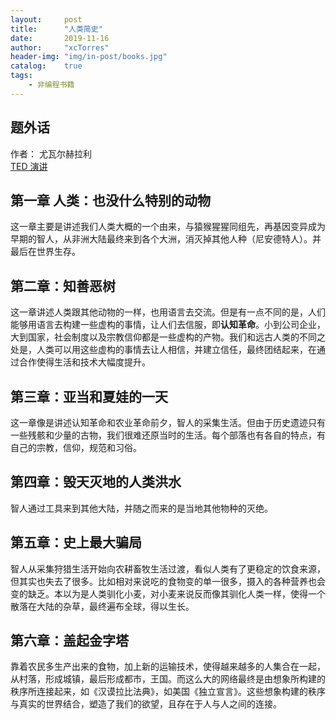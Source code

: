 ```yaml
---
layout:     post
title:      "人类简史"
date:       2019-11-16
author:     "xcTorres"
header-img: "img/in-post/books.jpg"
catalog:    true
tags:
    - 非编程书籍
---
```

## 题外话
作者： 尤瓦尔赫拉利  
[TED 演讲](https://www.bilibili.com/video/av15090242/)

## 第一章 人类：也没什么特别的动物  
这一章主要是讲述我们人类大概的一个由来，与猿猴猩猩同组先，再基因变异成为早期的智人，从非洲大陆最终来到各个大洲，消灭掉其他人种（尼安德特人）。并最后在世界生存。
## 第二章：知善恶树
这一章讲述人类跟其他动物的一样，也用语言去交流。但是有一点不同的是，人们能够用语言去构建一些虚构的事情，让人们去信服，即**认知革命**。小到公司企业，大到国家，社会制度以及宗教信仰都是一些虚构的产物。我们和远古人类的不同之处是，人类可以用这些虚构的事情去让人相信，并建立信任，最终团结起来，在通过合作使得生活和技术大幅度提升。
## 第三章：亚当和夏娃的一天
这一章像是讲述认知革命和农业革命前夕，智人的采集生活。但由于历史遗迹只有一些残骸和少量的古物，我们很难还原当时的生活。每个部落也有各自的特点，有自己的宗教，信仰，规范和习俗。
## 第四章：毁天灭地的人类洪水
智人通过工具来到其他大陆，并随之而来的是当地其他物种的灭绝。
## 第五章：史上最大骗局
智人从采集狩猎生活开始向农耕畜牧生活过渡，看似人类有了更稳定的饮食来源，但其实也失去了很多。比如相对来说吃的食物变的单一很多，摄入的各种营养也会变的缺乏。本以为是人类驯化小麦，对小麦来说反而像其驯化人类一样，使得一个散落在大陆的杂草，最终遍布全球，得以生长。
## 第六章：盖起金字塔
靠着农民多生产出来的食物，加上新的运输技术，使得越来越多的人集合在一起，从村落，形成城镇，最后形成都市，王国。而这么大的网络最终是由想象所构建的秩序所连接起来，如《汉谟拉比法典》，如美国《独立宣言》。这些想象构建的秩序与真实的世界结合，塑造了我们的欲望，且存在于人与人之间的连接。
